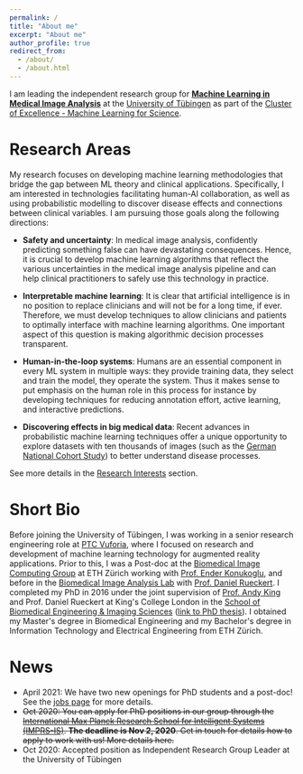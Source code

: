 ```yaml
---
permalink: /
title: "About me"
excerpt: "About me"
author_profile: true
redirect_from:
  - /about/
  - /about.html
---
```


I am leading the independent research group for [**Machine Learning in Medical Image Analysis**](https://mlmia-unitue.de)
at the [University of Tübingen](https://uni-tuebingen.de/en/university/) as part of the [Cluster of Excellence - Machine Learning for Science](https://uni-tuebingen.de/en/research/core-research/cluster-of-excellence-machine-learning/home/).

Research Areas
======
My research focuses on developing machine learning methodologies that bridge the gap between ML theory and clinical applications. Specifically, I am interested in technologies facilitating human-AI collaboration, as well as using probabilistic modelling to discover disease effects and connections between clinical variables. I am pursuing those goals along the following directions:

 * **Safety and uncertainty**: In medical image analysis, confidently predicting something false can have devastating consequences. Hence, it is crucial to develop machine learning algorithms that reflect the various uncertainties in the medical image analysis pipeline and can help clinical practitioners to safely use this technology in practice.

 <!-- * **Learning efficiently with fewer data**: Obtaining annotated data is very expensive in the medical field because only clinical professionals can do it. How can we learn with fewer data, and how can we obtain training data that are optimal for a certain task? -->

* **Interpretable machine learning**: It is clear that artificial intelligence is in no position to replace clinicians and will not be for a long time, if ever. Therefore, we must develop techniques to allow clinicians and patients to optimally interface with machine learning algorithms. One important aspect of this question is making algorithmic decision processes transparent.

* **Human-in-the-loop systems**: Humans are an essential component in every ML system in multiple ways: they provide training data, they select and train the model, they operate the system. Thus it makes sense to put emphasis on the human role in this process for instance by developing techniques for reducing annotation effort, active learning, and interactive predictions.

 <!-- * **Exploiting shared information between tasks**: Often algorithms are learned from scratch for each new problem. Taking into account that many problems are related in various ways can help us create more intelligent algorithms. -->

 * **Discovering effects in big medical data**: Recent advances in probabilistic machine learning techniques offer a unique opportunity to explore datasets with ten thousands of images (such as the [German National Cohort Study](https://www.klinikum.uni-heidelberg.de/radiologische-klinik/klinik-fuer-diagnostische-und-interventionelle-radiologie/forschung/research-projects/the-german-national-cohort)) to better understand disease processes.

See more details in the [Research Interests](research) section.

Short Bio
======
Before joining the University of Tübingen, I was working in a senior research engineering role at [PTC Vuforia](https://www.ptc.com/en/products/vuforia), where I focused on research and development of machine learning technology for augmented reality applications. Prior to this, I was a Post-doc at the [Biomedical Image Computing Group](https://bmic.ee.ethz.ch/) at ETH Zürich working with [Prof. Ender Konukoglu](http://people.ee.ethz.ch/~kender/), and before in the [Biomedical Image Analysis Lab](https://biomedia.doc.ic.ac.uk/) with [Prof. Daniel Rueckert](http://wp.doc.ic.ac.uk/dr/). I completed my PhD in 2016 under the joint supervision of [Prof. Andy King](https://www.kcl.ac.uk/people/andrew-king) and Prof. Daniel Rueckert at King's College London in the [School of Biomedical Engineering & Imaging Sciences](https://www.kcl.ac.uk/bmeis) ([link to PhD thesis](files/phd_thesis.pdf)). I obtained my Master's degree in Biomedical Engineering and my Bachelor's degree in Information Technology and Electrical Engineering from ETH Zürich.

News
======
 * April 2021: We have two new openings for PhD students and a post-doc! See the [jobs page](jobs) for more details.
 * ~~Oct 2020: You can apply for PhD positions in our group through the [International Max Planck Research School for Intelligent Systems (IMPRS-IS)](https://imprs.is.mpg.de/). **The deadline is Nov 2, 2020**. Get in touch for details how to apply to work with us! More details here.~~
 * Oct 2020: Accepted position as Independent Research Group Leader at the University of Tübingen
